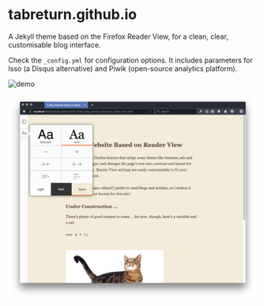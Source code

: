 # tabreturn.github.io
A Jekyll theme based on the Firefox Reader View, for a clean, clear,
customisable blog interface.

Check the ``_config.yml`` for configuration options. It includes parameters for
Isso (a Disqus alternative) and Piwik (open-source analytics platform).

![demo](https://tabreturn.github.io/)

![screenshot](screenshot.png)
